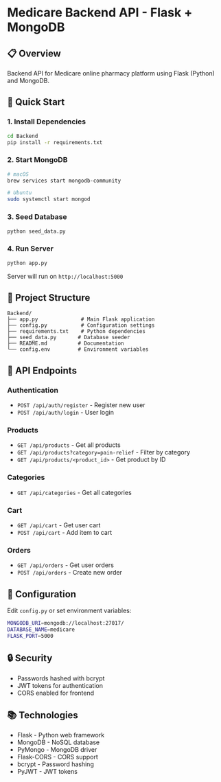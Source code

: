 # Medicare Backend API - Flask + MongoDB

## 📋 Overview
Backend API for Medicare online pharmacy platform using Flask (Python) and MongoDB.

## 🚀 Quick Start

### 1. Install Dependencies
```bash
cd Backend
pip install -r requirements.txt
```

### 2. Start MongoDB
```bash
# macOS
brew services start mongodb-community

# Ubuntu
sudo systemctl start mongod
```

### 3. Seed Database
```bash
python seed_data.py
```

### 4. Run Server
```bash
python app.py
```

Server will run on `http://localhost:5000`

## 📁 Project Structure
```
Backend/
├── app.py              # Main Flask application
├── config.py           # Configuration settings
├── requirements.txt    # Python dependencies
├── seed_data.py       # Database seeder
├── README.md          # Documentation
└── config.env         # Environment variables
```

## 🔌 API Endpoints

### Authentication
- `POST /api/auth/register` - Register new user
- `POST /api/auth/login` - User login

### Products
- `GET /api/products` - Get all products
- `GET /api/products?category=pain-relief` - Filter by category
- `GET /api/products/<product_id>` - Get product by ID

### Categories
- `GET /api/categories` - Get all categories

### Cart
- `GET /api/cart` - Get user cart
- `POST /api/cart` - Add item to cart

### Orders
- `GET /api/orders` - Get user orders
- `POST /api/orders` - Create new order

## 📝 Configuration

Edit `config.py` or set environment variables:
```bash
MONGODB_URI=mongodb://localhost:27017/
DATABASE_NAME=medicare
FLASK_PORT=5000
```

## 🔒 Security
- Passwords hashed with bcrypt
- JWT tokens for authentication
- CORS enabled for frontend

## 📚 Technologies
- Flask - Python web framework
- MongoDB - NoSQL database
- PyMongo - MongoDB driver
- Flask-CORS - CORS support
- bcrypt - Password hashing
- PyJWT - JWT tokens

